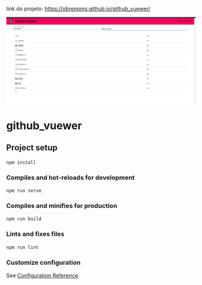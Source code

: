 link do projeto: https://obrenoms.github.io/github_vuewer/

![imagem](https://github.com/oBrenoMS/github_vuewer/blob/master/public/image%20(15).png)

# github_vuewer

## Project setup
```
npm install
```

### Compiles and hot-reloads for development
```
npm run serve
```

### Compiles and minifies for production
```
npm run build
```

### Lints and fixes files
```
npm run lint
```

### Customize configuration
See [Configuration Reference](https://cli.vuejs.org/config/).
